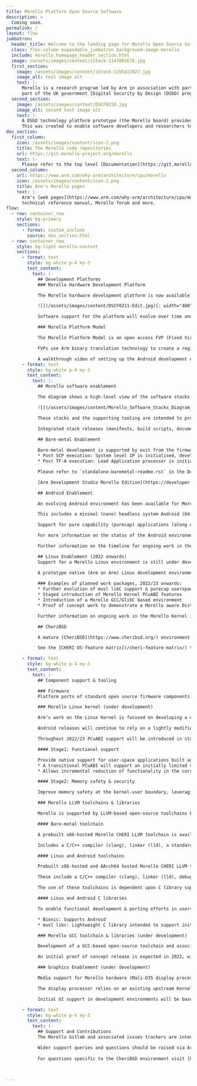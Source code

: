 ```yaml
---
title: Morello Platform Open Source Software
description: >
  Coming soon.
permalink: /
layout: flow
jumbotron:
  header_title: Welcome to the landing page for Morello Open Source Software
  class: flex-column expandable_jumbotron background-image morello
  include: morello_homepage_header_section.html
  image: /assets/images/content/iStock-1147065676.jpg
  first_section:
    image: /assets/images/content/iStock-1195413927.jpg
    image_alt: test image alt
    text: |-
      Morello is a research program led by Arm in association with partners and funded by the UKRI as
      part of the UK government [Digital Security by Design (DSbD) programme](https://www.ukri.org/innovation/industrial-strategy-challenge-fund/digital-security-by-design/) . It defines a new prototype security architecture based on CHERI (Capability Hardware Enhanced RISC Instructions).
  second_section:
    image: /assets/images/content/DSCF0218.jpg
    image_alt: second test image alt
    text: |-
      A DSbD technology platform prototype (the Morello board) provides a SoC implementation of the architecture. 
      This was created to enable software developers and researchers to explore real-world use cases and inform future development.      
dev_section:
  first_column:
    icon: /assets/images/content/icon-2.png
    title: The Morello code repositories
    url: https://git.morello-project.org/morello
    text: |-
      Please refer to the top level [Documentation](https://git.morello-project.org/morello/docs) repository to get started.
  second_column:
    url: https://www.arm.com/why-arm/architecture/cpu/morello
    icon: /assets/images/content/icon-1.png
    title: Arm's Morello pages
    text: |-
      Arm's [web pages](https://www.arm.com/why-arm/architecture/cpu/morello) provide curated resources for the Morello Program. Including Architecture specifications, platform model, 
      technical reference manual, Morello forum and more.
flow:
  - row: container_row
    style: bg-primary
    sections:
      - format: custom_include
        source: dev_section.html
  - row: container_row
    style: bg-light morello-content
    sections:
      - format: text
        style: bg-white p-4 my-3
        text_content:
          text: |-
            ## Development Platforms
            ### Morello Hardware Development Platform

            The Morello hardware development platform is now available to organizations involved in defined research activities. Access to the platform is managed by the UK government's Digital Security by Design (DSbD) [Technology Access Programme](https://www.dsbd.tech/technology-access-programme/).

            ![](/assets/images/content/DSCF0211-Edit.jpg){: width="400" }

            Software support for the platform will evolve over time and specifics will be detailed via `release-notes.rst` in the Documentation code repository. Note that firmware pre-installed on boards should be updated to the latest versions immediately after first validation of boot.

            ### Morello Platform Model

            The Morello Platform Model is an open access FVP (Fixed Virtual Platform) implementation aligned with the development board. It is available to download from Arm’s [Ecosystem FVP Developer page](https://developer.arm.com/tools-and-software/open-source-software/arm-platforms-software/arm-ecosystem-fvps).

            FVPs use Arm binary translation technology to create a register level functional model of system hardware (including processor, memory and peripherals) that can be run as an executable in a development environment. They implement a programmer’s view model suitable for software development, enabling execution of full software stacks on a widely available platform.

            A walkthrough video of setting up the Android development environment on FVP is available on the [resources pages](/resources/morello-platform-model-and-android-stack-walkthrough/)
      - format: text
        style: bg-white p-4 my-3
        text_content:
          text: |-
            ## Morello software enablement

            The diagram shows a high-level view of the software stacks targeting the Morello hardware and FVP platforms. Above the firmware, which environment is best suited for development is dictated by a range of factors relating to the specific aims of individual research projects. The CheriBSD port for Morello provides a mature environment for general research and userspace experimentation. However, the majority of commercial devices are based on Android and Linux, which is why Arm are also focused on exploring the application of the Morello prototype architecture to these environments.

            ![](/assets/images/content/Morello_Software_Stacks_Diagram_ST2_V2.png){:.img-fluid}

            These stacks and the supporting tooling are intended to provide a foundation for ecosystem research, enabling collaboration on existing work packages and new work on alternate RTOS/OS environments, tools and workloads. Functionality will evolve in stages throughout the lifetime of the Morello Program. The [CHERI OS-feature matrix](/cheri-feature-matrix/) includes more information on features implemented by CheriBSD and Morello Linux operating systems.

            Integrated stack releases (manifests, build scripts, documentation) and component forks associated with this page are available via `git.morello-project.org`. Please start with the top level code repository [Documentation](https://git.morello-project.org/morello/docs).
                        
            ## Bare-metal Enablement

            Bare-metal development is supported by exit from the firmware stack at two points:
            * Post SCP execution: System level IP is initialised, development is possible from Application processor reset. Supports true bare-metal scenarios.
            * Post TF-A execution: Lead Application processor is initialised and runtime services are available. Supports ports of new RTOS environments and more complex bare-metal workloads.

            Please refer to `standalone-baremetal-readme.rst` in the Documentation repository.

            [Arm Development Studio Morello Edition](https://developer.arm.com/architectures/cpu-architecture/a-profile/morello/development-tools#arm-development-studio) provides a development environment for bare-metal configurations and includes a "hello world" example.

            ## Android Enablement

            An evolving Android environment has been available for Morello since the first release in October 2020. 

            This includes a minimal (nano) headless system Android (64-bit) profile suitable for use with the FVP. Full Android boot is supported on the Morello hardware platform.

            Support for pure capability (purecap) applications (along with several example ports) is provided by a Morello Android Kernel and Bionic library variants built using the CHERI LLVM/Clang toolchain.

            For more information on the status of the Android environment, please refer to `android-readme.rst` in the Documentation repository.

            Further information on the timeline for ongoing work in the Morello Kernel and the use of libshim in C libraries is available below.

            ## Linux Enablement (2022 onwards)
            Support for a Morello Linux environment is still under development. 

            A prototype native (Arm on Arm) Linux development environment for the Morello board is expected Q3 2022. This will provide a (64-bit) Debian distribution with a modified kernel (implementing the transitional PCuABI) and a proof of concept minimal purecap userspace (based initially on musl libC) inside a chroot.
                                  
            ### Examples of planned work packages, 2022/23 onwards:          
            * Further evolution of musl libC support & purecap userspace application ports
            * Staged introduction of Morello Kernel PCuABI features
            * Introduction of a Morello GCC/GlibC based environment
            * Proof of concept work to demonstrate a Morello aware Distro framework

            Further information on ongoing work in the Morello Kernel is available below.

            ## CheriBSD

            A mature [CheriBSD](https://www.cheribsd.org/) environment for Morello is implemented and hosted separately by the University of Cambridge and SRI International. CheriBSD provides a memory-safe kernel and userspace, as well as many example ports of application frameworks, demonstrating more complete integration of CHERI (and Morello) support into an OS design.

            See the [CHERI OS-feature matrix](/cheri-feature-matrix/) to read more on currently implemented and planned features.

      - format: text
        style: bg-white p-4 my-3
        text_content:
          text: |-
            ## Component support & tooling

            ### Firmware
            Platform ports of standard open source firmware components: SCP firmware, Trusted Firmware TF-A, UEFI EDK II are available for the Morello platform. These are standard 64-bit platform ports, with some additional low level hardware initialization to enable support of capabilities in higher level software.

            ### Morello Linux kernel (under development)

            Arm’s work on the Linux Kernel is focused on developing a new kernel-user ABI to support pure capability userspace software development. The aim is to replace all pointers at the kernel-user interface with capabilities, instead of 64-bit integers. This work is linked to development of associated C libraries (Bionic, Musl, GlibC) and developed against a PCuABI (pure capability kernel-user ABI) [specification](https://git.morello-project.org/morello/kernel/linux/-/wikis/home). Ultimately enabling Android and Linux environments capable of supporting a mix of pure capability and “COMPAT” standard 64-bit userspace components. (32-bit applications will not be supported)

            Android releases will continue to rely on a lightly modified Kernel, supported by a temporary libshim translation layer in C libraries, until PCuABI support matures.

            Throughout 2022/23 PCuABI support will be introduced in stages:

            #### Stage1: Functional support

            Provide native support for user-space applications built against the purecap ABI
            * A transitional PCuABI will support an initially limited set of syscalls, expanded over time. 
            * Allows incremental reduction of functionality in the corresponding C library libshim (currently used to "bridge" syscalls to the standard Kernel ABI)

            #### Stage2: Memory safety & security

            Improve memory safety at the kernel-user boundary, leveraging the properties of capabilities

            ### Morello LLVM toolchains & libraries

            Morello is supported by LLVM-based open-source toolchains based on the CHERI Clang/LLVM toolchain from the University of Cambridge. Please note, these are experimental toolchains and as such features may be missing.

            #### Bare-metal toolchain

            A prebuilt x86-hosted Morello CHERI LLVM toolchain is available to support architecture exploration.

            Includes a C/C++ compiler (clang), linker (lld), a standard C library (newlib), a standard C++ library (libc++, libc++abi) and various utilities (such as assembler & disassembler).

            #### Linux and Android toolchains

            Prebuilt x86-hosted and AArch64 hosted Morello CHERI LLVM toolchains are available.

            These include a C/C++ compiler (clang), linker (lld), debugger (lldb), various utilities (such as assembler & disassembler) and run-time libraries.

            The use of these toolchains is dependent upon C library support.

            #### Linux and Android C libraries

            To enable functional development & porting efforts in userspace ahead of full Kernel ABI support, some C libraries have been initially implemented using the concept of a [libshim](https://git.morello-project.org/morello/android/platform/external/libshim/) translation layer. This does not provide a secure implementation, but allows support for a full set of system calls ahead of a mature PCuABI and related Kernel and C library implementations. Functionality handled in libshim will reduce over time as the Kernel and C library implementations mature.

            * Bionic: Supports Android
            * musl libc: Lightweight C library intended to support initial "embedded" Linux environments

            ### Morello GCC toolchain & libraries (under development)

            Development of a GCC-based open-source toolchain and associated GlibC is ongoing.

            An initial proof of concept release is expected in 2022, with expanded functionality (dynamic linking, C++, etc) emerging in stages after first release.

            ### Graphics Enablement (under development)

            Media support for Morello hardware (Mali-D35 display processor and Mali-G76 GPU) is based around Open Source Software.

            The display processor relies on an existing upstream Kernel driver. GPU support is based on the Panfrost open-source driver framework for Mali Bifrost GPU architectures, enabling public ecosystem development

            Initial UI support in development environments will be based on software rendering. Work is ongoing to validate a Morello platform port of a 64-bit Panfrost GPU driver in a Linux/Mesa graphics framework. This provides a foundation for graphics development and supports longer term investigation into the application of the security architecture to graphics stacks.

      - format: text
        style: bg-white p-4 my-3
        text_content:
          text: |-
            ## Support and Contributions
            The Morello Gitlab and associated issues trackers are intended to enable Open Source Software development - supporting engineering contributions and targeted defects and patches relating to specific component projects. We welcome engineering collaboration.

            Wider support queries and questions should be raised via Arm's [Morello forum](https://community.arm.com/support-forums/f/morello-forum)
            
            For questions specific to the CheriBSD environment visit [https://www.cheribsd.org/](https://www.cheribsd.org/)



---
```

